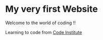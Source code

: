 # My very first Website

Welcome to the world of coding !!

Learning to code from [Code Institute](https://codeinstitute.net)